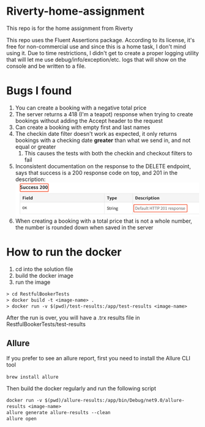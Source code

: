 # Riverty-home-assignment
This repo is for the home assignment from Riverty

This repo uses the Fluent Assertions package. According to its license, it's free for non-commercial use and since this is a home task, I don't mind using it.
Due to time restrictions, I didn't get to create a proper logging utility that will let me use debug/info/exception/etc. logs that will show on the console and be written to a file.

# Bugs I found
1. You can create a booking with a negative total price
2. The server returns a 418 (I'm a teapot) response when trying to create bookings without adding the Accept header to the request
3. Can create a booking with empty first and last names
4. The checkin date filter doesn't work as expected, it only returns bookings with a checking date **greater** than what we send in, and not equal or greater
   1. This causes the tests with both the checkin and checkout filters to fail
5. Inconsistent documentation on the response to the DELETE endpoint, says that success is a 200 response code on top, and 201 in the description:
   ![img.png](img.png)
6. When creating a booking with a total price that is not a whole number, the number is rounded down when saved in the server


# How to run the docker
1. cd into the solution file
2. build the docker image
3. run the image

```
> cd RestfulBookerTests
> docker build -t <image-name> .
> docker run -v $(pwd)/test-results:/app/test-results <image-name>
```

After the run is over, you will have a .trx results file in RestfulBookerTests/test-results

## Allure
If you prefer to see an allure report, first you need to install the Allure CLI tool

`brew install allure`

Then build the docker regularly and run the following script
```
docker run -v $(pwd)/allure-results:/app/bin/Debug/net9.0/allure-results <image-name>
allure generate allure-results --clean 
allure open
```